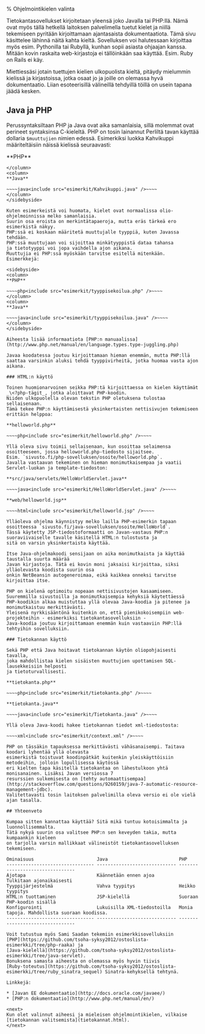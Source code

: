 % Ohjelmointikielen valinta
<!-- order: 3 -->

Tietokantasovellukset kirjoitetaan yleensä joko Javalla tai PHP:llä.
Nämä ovat myös tällä hetkellä laitoksen palvelimella tuetut kielet
ja niillä tekemiseen pyritään kirjoittamaan ajantasaista dokumentaatiota.
Tämä sivu käsittelee lähinnä näitä kahta kieltä. 
Sovelluksen voi halutessaan kirjoittaa myös esim. Pythonilla tai Rubyllä, 
kunhan sopii asiasta ohjaajan kanssa. 
Mitään kovin raskaita web-kirjastoja ei tällöinkään saa käyttää.
Esim. Ruby on Rails ei käy. 

Miettiessäsi jotain tuettujen kielien ulkopuolista kieltä, 
pitäydy mielummin kielissä ja kirjastoissa,
jotka osaat jo ja joille on olemassa hyvä dokumentaatio. 
Liian esoteerisillä välineillä tehdyillä töillä on usein tapana jäädä kesken.

## Java ja PHP

Perussyntaksiltaan PHP ja Java ovat aika samanlaisia, sillä
molemmat ovat perineet syntaksinsa C-kieleltä.
PHP on tosin lainannut Perliltä tavan käyttää dollaria `$muuttujien` nimien edessä.
Esimerkiksi luokka Kahvikuppi määriteltäisiin näissä kielissä seuraavasti:

<sidebyside>
<column>
**PHP**

~~~~php<include src="esimerkit/kahvikuppi.php" />~~~~
</column>
<column>
**Java**

~~~~java<include src="esimerkit/Kahvikuppi.java" />~~~~
</column>
</sidebyside>

Kuten esimerkeistä voi huomata, kielet ovat normaalissa olio-ohjelmoinnissa melko samanlaisia.
Suurin osa eroista on merkintätapaeroja, mutta eräs tärkeä ero esimerkistä näkyy. 
PHP:ssä ei koskaan määritetä muuttujalle tyyppiä, kuten Javassa tehdään.
PHP:ssä muuttujaan voi sijoittaa minkätyyppistä dataa tahansa
ja tietotyyppi voi jopa vaihdella ajon aikana.
Muuttujia ei PHP:ssä myöskään tarvitse esitellä mitenkään.
Esimerkkejä:

<sidebyside>
<column>
**PHP**

~~~~php<include src="esimerkit/tyyppisekoilua.php" />~~~~
</column>
<column>
**Java**

~~~~java<include src="esimerkit/tyyppisekoilua.java" />~~~~
</column>
</sidebyside>

Aiheesta lisää informaatiota [PHP:n manuaalissa](http://www.php.net/manual/en/language.types.type-juggling.php)

Javaa koodatessa joutuu kirjoittamaan hieman enemmän, mutta PHP:llä saattaa varsinkin aluksi tehdä tyyppivirheitä, jotka huomaa vasta ajon aikana.

### HTML:n käyttö

Toinen huomionarvoinen seikka PHP:tä kirjoittaessa on kielen käyttämät _\<?php-tägit_, jotka aloittavat PHP-koodin.
Niiden ulkopuolella olevan tekstin PHP oletuksena tulostaa sellaisenaan. 
Tämä tekee PHP:n käyttämisestä yksinkertaisten nettisivujen tekemiseen erittäin helppoa:

**helloworld.php**

~~~~php<include src="esimerkit/helloworld.php" />~~~~

Yllä oleva sivu toimii sellaisenaan, kun osoittaa selaimensa osoitteeseen, jossa helloworld.php-tiedosto sijaitsee.
Esim. `sivusto.fi/php-sovelluksen/osoite/helloworld.php`.
Javalla vastaavan tekeminen on hieman monimutkaisempaa ja vaatii Servlet-luokan ja template-tiedoston:

**src/java/servlets/HelloWorldServlet.java**

~~~~java<include src="esimerkit/HelloWorldServlet.java" />~~~~

**web/helloworld.jsp**

~~~~html<include src="esimerkit/helloworld.jsp" />~~~~

Ylläoleva ohjelma käynnistyy melko lailla PHP-esimerkin tapaan osoitteessa `sivusto.fi/java-sovelluksen/osoite/HelloWorld`.
Tässä käytetty JSP-tiedostoformaatti on Javan-vastaus PHP:n suoraviivaiselle tavalle käsitellä HTML:n tulostusta ja
sitä on varsin yksinkertaista käyttää.

Itse Java-ohjelmakoodi sensijaan on aika monimutkaista ja käyttää taustalla suurta määrää
Javan kirjastoja. Tätä ei kovin moni jaksaisi kirjoittaa, siksi ylläolevasta koodista suurin osa 
onkin NetBeansin autogeneroimaa, eikä kaikkea onneksi tarvitse kirjoittaa itse.

PHP on kielenä optimoitu nopeaan nettisivustojen kasaamiseen. Suuremmilla sivustoilla ja monimutkaisempia kehyksiä käytettäessä
PHP-koodikin alkaa muistuttaa yllä olevaa Java-koodia ja pitenee ja monimutkaistuu merkittävästi.
Yleisenä nyrkkisääntönä kuitenkin on, että pienikokoisempiin web-projekteihin - esimerkiksi tietokantasovelluksiin -
Java-koodia joutuu kirjoittamaan enemmän kuin vastaaviin PHP:llä tehtyihin sovelluksiin.

### Tietokannan käyttö

Sekä PHP että Java hoitavat tietokannan käytön oliopohjaisesti tavalla, 
joka mahdollistaa kielen sisäisten muuttujien upottamisen SQL-lausekkeisiin helposti
ja tietoturvallisesti.

**tietokanta.php**

~~~~php<include src="esimerkit/tietokanta.php" />~~~~

**tietokanta.java**

~~~~java<include src="esimerkit/Tietokanta.java" />~~~~

Yllä oleva Java-koodi hakee tietokannan tiedot xml-tiedostosta:

~~~~xml<include src="esimerkit/context.xml" />~~~~

PHP on tässäkin tapauksessa merkittävästi vähäsanaisempi. Taitava koodari lyhentää yllä olevasta
esimerkistä toistuvat koodinpätkät kuitenkin yleiskäyttöisiin metodeihin, jolloin lopullisessa käytössä
eri kielten tapa käsitellä tietokantaa on lähestulkoon yhtä monisanainen. Lisäksi Javan versiossa 7
resurssien sulkemisesta on [tehty automaattisempaa](http://stackoverflow.com/questions/9260159/java-7-automatic-resource-management-jdbc).
Valitettavasti tosin laitoksen palvelimilla oleva versio ei ole vielä ajan tasalla.

## Yhteenveto

Kumpaa sitten kannattaa käyttää? Sitä mikä tuntuu kotoisimmalta ja luonnollisemmalta.
Tätä nykyä suurin osa valitsee PHP:n sen keveyden takia, mutta kumpaankin kieleen
on tarjolla varsin mallikkaat välineistöt tietokantasovelluksen tekemiseen.

Ominaisuus                       Java                          PHP
-------------------------------- ----------------------------- --------------------------------
Ajotapa                          Käännetään ennen ajoa         Tulkitaan ajonaikaisesti
Tyyppijärjestelmä                Vahva tyypitys                Heikko tyypitys
HTML:n tuottaminen               JSP-kielellä                  Suoraan PHP-koodin sisällä
Konfigurointi                    Lukuisilla XML-tiedostoilla   Monia tapoja. Mahdollista suoraan koodissa.
-------------------------------- ----------------------------- --------------------------------

Voit tutustua myös Sami Saadan tekemiin esimerkkisovelluksiin 
[PHP](https://github.com/tsoha-syksy2012/ostoslista-esimerkki/tree/php-raaka) ja
[Java-kielellä](https://github.com/tsoha-syksy2012/ostoslista-esimerkki/tree/java-servlet).
Bonuksena samasta aiheesta on olemassa myös hyvin tiivis 
[Ruby-toteutus](https://github.com/tsoha-syksy2012/ostoslista-esimerkki/tree/ruby_sinatra_sequel) Sinatra-kehyksellä tehtynä.

Linkkejä: 

* [Javan EE dokumentaatio](http://docs.oracle.com/javaee/)
* [PHP:n dokumentaatio](http://www.php.net/manual/en/)

<next>
Kun olet valinnut aiheesi ja mieleisen ohjelmointikielen, vilkaise [tietokannan valitsemista](tietokannat.html).
</next>

